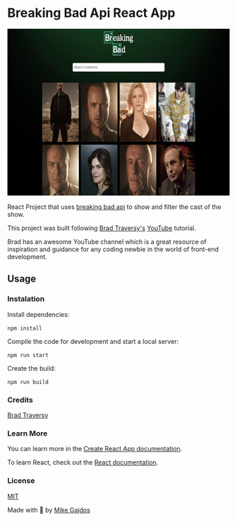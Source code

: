 # Breaking Bad Api React App

![appogImage](./src/img/siteogImage.jpg)

React Project that uses [breaking bad api](https://breakingbadapi.com/documentation) to show and filter the cast of the show.

This project was built following [Brad Traversy's](https://github.com/bradtraversy) [YouTube](https://www.youtube.com/watch?v=YaioUnMw0mo&ab_channel=TraversyMedia) tutorial.

Brad has an awesome YouTube channel which is a great resource of inspiration and guidance for any coding newbie in the world of front-end development.

## Usage

### Instalation

Install dependencies:

```
npm install
```

Compile the code for development and start a local server:

```
npm run start
```

Create the build:

```
npm run build
```

### Credits

[Brad Traversy](https://github.com/bradtraversy)

### Learn More

You can learn more in the [Create React App documentation](https://facebook.github.io/create-react-app/docs/getting-started).

To learn React, check out the [React documentation](https://reactjs.org/).

### License

[MIT](License)

Made with :green_heart: by [Mike Gajdos](https://github.com/MikeGajdos)
